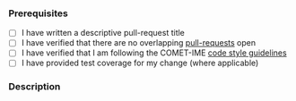 ### Prerequisites

- [ ] I have written a descriptive pull-request title
- [ ] I have verified that there are no overlapping [pull-requests](https://github.com/RHEAGROUP/COMET-Reports/pulls) open
- [ ] I have verified that I am following the COMET-IME [code style guidelines](https://raw.githubusercontent.com/RHEAGROUP/COMET-Reports/master/.github/CONTRIBUTING.md)
- [ ] I have provided test coverage for my change (where applicable)

### Description
<!-- A description of the changes proposed in the pull-request -->

<!-- Thanks for contributing to COMET-Reports! -->